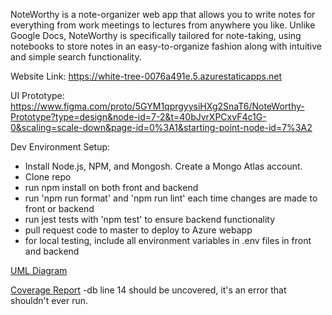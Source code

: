 NoteWorthy is a note-organizer web app that allows you to write notes for everything from work meetings to lectures from anywhere you like. Unlike Google Docs, NoteWorthy is specifically tailored for note-taking, using notebooks to store notes in an easy-to-organize fashion along with intuitive and simple search functionality.

Website Link: https://white-tree-0076a491e.5.azurestaticapps.net

UI Prototype: https://www.figma.com/proto/5GYM1qprgyysiHXg2SnaT6/NoteWorthy-Prototype?type=design&node-id=7-2&t=40bJvrXPCxvF4c1G-0&scaling=scale-down&page-id=0%3A1&starting-point-node-id=7%3A2

Dev Environment Setup:
- Install Node.js, NPM, and Mongosh. Create a Mongo Atlas account.
- Clone repo
- run npm install on both front and backend
- run 'npm run format' and 'npm run lint' each time changes are made to front or backend
- run jest tests with 'npm test' to ensure backend functionality
- pull request code to master to deploy to Azure webapp
- for local testing, include all environment variables in .env files in front and backend

[UML Diagram](docs/UML.md)

[Coverage Report](docs/Coverage.md)
-db line 14 should be uncovered, it's an error that shouldn't ever run.